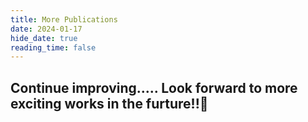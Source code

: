 ```yaml
---
title: More Publications
date: 2024-01-17
hide_date: true
reading_time: false
---
```

## Continue improving..... Look forward to more exciting works in the furture!!👏
